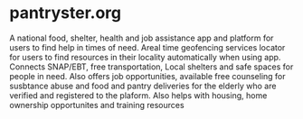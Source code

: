 # pantryster.org
A national food, shelter, health and job assistance  app and platform for users to find help in times of need.
Areal time geofencing services locator for users to find resources in their locality automatically when using app. Connects SNAP/EBT, free transportation, Local shelters and safe  spaces for people in need.
Also offers job opportunities, available free counseling for susbtance abuse and food and pantry deliveries for the elderly who are verified and registered to the plaform.
Also helps with housing, home ownership opportunites and training resources
